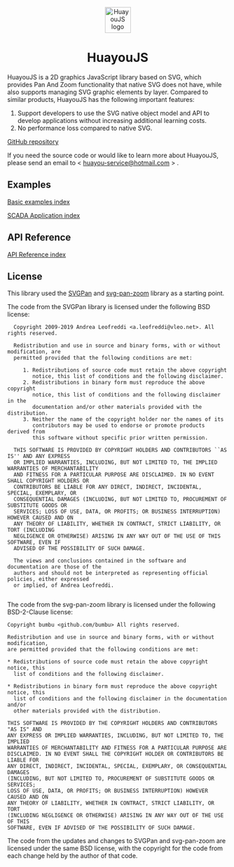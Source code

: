 <p align="center">
   <img src="http://huayoujs.github.io/huayou/logo.png" alt="HuayouJS logo" width="59" height="59" />
</p>
<h1 align="center">HuayouJS</h1>


HuayouJS is a 2D graphics JavaScript library based on SVG, which provides Pan And Zoom functionality that native SVG does not have, while also supports managing SVG graphic elements by layer. Compared to similar products, HuayouJS has the following important features:
1. Support developers to use the SVG native object model and API to develop applications without increasing additional learning costs.
2. No performance loss compared to native SVG.


[GitHub repository](http://github.com/huayoujs/huayou)

If you need the source code or would like to learn more about HuayouJS, please send an email to < huayou-service@hotmail.com > .

Examples
-------------
[Basic examples index](https://huayoujs.github.io/huayou/examples/basic/index.html)

[SCADA Application index](https://huayoujs.github.io/huayou/examples/scada/index.html)

API Reference
-------------
[API Reference index](https://huayoujs.github.io/huayou/docs/api/index.html)


License
-------
This library used the [SVGPan](https://github.com/aleofreddi/svgpan) and [svg-pan-zoom](https://github.com/ariutta/svg-pan-zoom) library as a starting point.

The code from the SVGPan library is licensed under the following BSD license:

```
  Copyright 2009-2019 Andrea Leofreddi <a.leofreddi@vleo.net>. All rights reserved.
  
  Redistribution and use in source and binary forms, with or without modification, are
  permitted provided that the following conditions are met:
  
     1. Redistributions of source code must retain the above copyright
        notice, this list of conditions and the following disclaimer.
     2. Redistributions in binary form must reproduce the above copyright
        notice, this list of conditions and the following disclaimer in the
        documentation and/or other materials provided with the distribution.
     3. Neither the name of the copyright holder nor the names of its 
        contributors may be used to endorse or promote products derived from 
        this software without specific prior written permission.
  
  THIS SOFTWARE IS PROVIDED BY COPYRIGHT HOLDERS AND CONTRIBUTORS ``AS IS'' AND ANY EXPRESS 
  OR IMPLIED WARRANTIES, INCLUDING, BUT NOT LIMITED TO, THE IMPLIED WARRANTIES OF MERCHANTABILITY 
  AND FITNESS FOR A PARTICULAR PURPOSE ARE DISCLAIMED. IN NO EVENT SHALL COPYRIGHT HOLDERS OR
  CONTRIBUTORS BE LIABLE FOR ANY DIRECT, INDIRECT, INCIDENTAL, SPECIAL, EXEMPLARY, OR
  CONSEQUENTIAL DAMAGES (INCLUDING, BUT NOT LIMITED TO, PROCUREMENT OF SUBSTITUTE GOODS OR
  SERVICES; LOSS OF USE, DATA, OR PROFITS; OR BUSINESS INTERRUPTION) HOWEVER CAUSED AND ON
  ANY THEORY OF LIABILITY, WHETHER IN CONTRACT, STRICT LIABILITY, OR TORT (INCLUDING
  NEGLIGENCE OR OTHERWISE) ARISING IN ANY WAY OUT OF THE USE OF THIS SOFTWARE, EVEN IF
  ADVISED OF THE POSSIBILITY OF SUCH DAMAGE.
  
  The views and conclusions contained in the software and documentation are those of the
  authors and should not be interpreted as representing official policies, either expressed
  or implied, of Andrea Leofreddi.
 
```
The code from the svg-pan-zoom library is licensed under the following BSD-2-Clause license:

```
Copyright bumbu <github.com/bumbu> All rights reserved.

Redistribution and use in source and binary forms, with or without modification,
are permitted provided that the following conditions are met:

* Redistributions of source code must retain the above copyright notice, this
  list of conditions and the following disclaimer.

* Redistributions in binary form must reproduce the above copyright notice, this
  list of conditions and the following disclaimer in the documentation and/or
  other materials provided with the distribution.

THIS SOFTWARE IS PROVIDED BY THE COPYRIGHT HOLDERS AND CONTRIBUTORS "AS IS" AND
ANY EXPRESS OR IMPLIED WARRANTIES, INCLUDING, BUT NOT LIMITED TO, THE IMPLIED
WARRANTIES OF MERCHANTABILITY AND FITNESS FOR A PARTICULAR PURPOSE ARE
DISCLAIMED. IN NO EVENT SHALL THE COPYRIGHT HOLDER OR CONTRIBUTORS BE LIABLE FOR
ANY DIRECT, INDIRECT, INCIDENTAL, SPECIAL, EXEMPLARY, OR CONSEQUENTIAL DAMAGES
(INCLUDING, BUT NOT LIMITED TO, PROCUREMENT OF SUBSTITUTE GOODS OR SERVICES;
LOSS OF USE, DATA, OR PROFITS; OR BUSINESS INTERRUPTION) HOWEVER CAUSED AND ON
ANY THEORY OF LIABILITY, WHETHER IN CONTRACT, STRICT LIABILITY, OR TORT
(INCLUDING NEGLIGENCE OR OTHERWISE) ARISING IN ANY WAY OUT OF THE USE OF THIS
SOFTWARE, EVEN IF ADVISED OF THE POSSIBILITY OF SUCH DAMAGE.

```

The code from the updates and changes to SVGPan and svg-pan-zoom are licensed under the same BSD license, with the copyright for the code from each change held by the author of that code.
